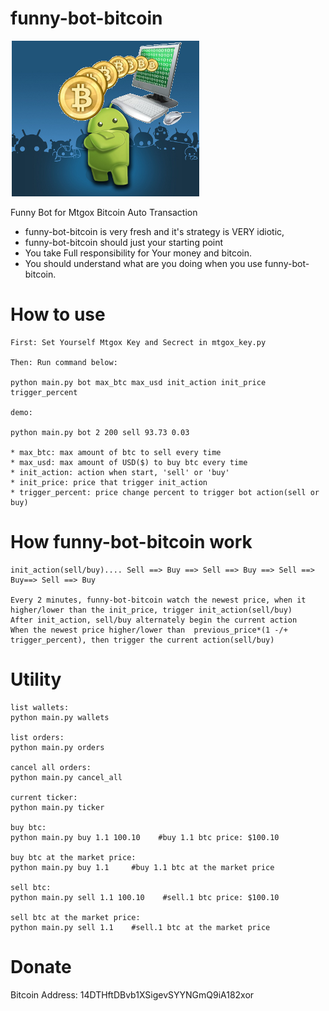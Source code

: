 funny-bot-bitcoin
=================

![funny bot bitcoin](/funny-bot-bitcoin.png "BOT")

Funny Bot for Mtgox Bitcoin Auto Transaction

* funny-bot-bitcoin is very fresh and it's strategy is VERY idiotic, 
* funny-bot-bitcoin should just your starting point
* You take Full responsibility for Your money and bitcoin.
* You should understand what are you doing when you use funny-bot-bitcoin.

How to use
=================
    First: Set Yourself Mtgox Key and Secrect in mtgox_key.py

    Then: Run command below:

    python main.py bot max_btc max_usd init_action init_price trigger_percent

    demo:

    python main.py bot 2 200 sell 93.73 0.03

    * max_btc: max amount of btc to sell every time
    * max_usd: max amount of USD($) to buy btc every time
    * init_action: action when start, 'sell' or 'buy'
    * init_price: price that trigger init_action
    * trigger_percent: price change percent to trigger bot action(sell or buy)

How funny-bot-bitcoin work
=================

    init_action(sell/buy).... Sell ==> Buy ==> Sell ==> Buy ==> Sell ==> Buy==> Sell ==> Buy

    Every 2 minutes, funny-bot-bitcoin watch the newest price, when it higher/lower than the init_price, trigger init_action(sell/buy)
    After init_action, sell/buy alternately begin the current action
    When the newest price higher/lower than  previous_price*(1 -/+ trigger_percent), then trigger the current action(sell/buy)


Utility
=================

    list wallets:
    python main.py wallets

    list orders:
    python main.py orders

    cancel all orders:
    python main.py cancel_all

    current ticker:
    python main.py ticker

    buy btc:
    python main.py buy 1.1 100.10    #buy 1.1 btc price: $100.10

    buy btc at the market price:
    python main.py buy 1.1     #buy 1.1 btc at the market price

    sell btc:
    python main.py sell 1.1 100.10    #sell.1 btc price: $100.10

    sell btc at the market price:
    python main.py sell 1.1    #sell.1 btc at the market price
    
Donate
=================
Bitcoin Address: 14DTHftDBvb1XSigevSYYNGmQ9iA182xor


